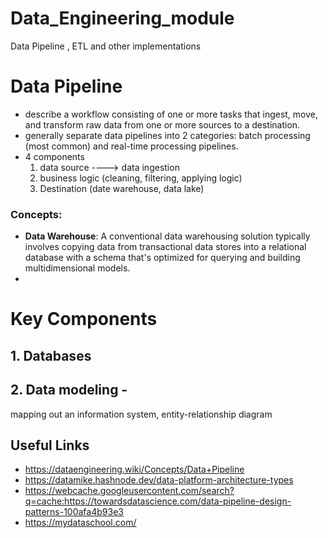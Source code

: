 # Data_Engineering_module
Data Pipeline , ETL and other implementations

# Data Pipeline
- describe a workflow consisting of one or more tasks that ingest, move, and transform raw data from one or more sources to a destination.
- generally separate data pipelines into 2 categories: batch processing (most common) and real-time processing pipelines.
- 4 components
  1. data source   ----> data ingestion
  2. business logic (cleaning, filtering, applying logic)
  3. Destination (date warehouse, data lake)



### Concepts:
- **Data Warehouse**: A conventional data warehousing solution typically involves copying data from transactional data stores into a relational database with a schema that's optimized for querying and building multidimensional models.
- 
# Key Components
## 1. Databases


## 2. Data modeling - 
mapping out an information system, entity-relationship diagram


## Useful Links
- https://dataengineering.wiki/Concepts/Data+Pipeline
- https://datamike.hashnode.dev/data-platform-architecture-types
- https://webcache.googleusercontent.com/search?q=cache:https://towardsdatascience.com/data-pipeline-design-patterns-100afa4b93e3
- https://mydataschool.com/


